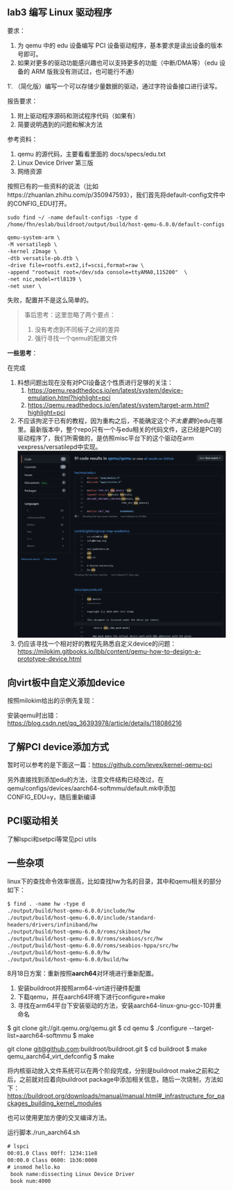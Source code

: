 ## lab3 编写 Linux 驱动程序
要求：
1. 为 qemu 中的 edu 设备编写 PCI 设备驱动程序，基本要求是读出设备的版本号即可。
2. 如果对更多的驱动功能感兴趣也可以支持更多的功能（中断/DMA等）（edu 设备的 ARM 版我没有测试过，也可能行不通）
            

1'. （简化版）编写一个可以存储少量数据的驱动，通过字符设备接口进行读写。

报告要求：
1. 附上驱动程序源码和测试程序代码（如果有）
2. 简要说明遇到的问题和解决方法

参考资料：
1. qemu 的源代码，主要看看里面的 docs/specs/edu.txt
2. Linux Device Driver 第三版
3. 网络资源



按照已有的一些资料的说法（比如https://zhuanlan.zhihu.com/p/350947593），我们首先将default-config文件中的CONFIG_EDU打开。

```shell
sudo find ~/ -name default-configs -type d
/home/fhn/eslab/buildroot/output/build/host-qemu-6.0.0/default-configs
```

```shell
qemu-system-arm \
-M versatilepb \
-kernel zImage \
-dtb versatile-pb.dtb \
-drive file=rootfs.ext2,if=scsi,format=raw \
-append "rootwait root=/dev/sda console=ttyAMA0,115200"  \
-net nic,model=rtl8139 \
-net user \

```

失败，配置并不是这么简单的。

> 事后思考：这里忽略了两个要点：
> 1. 没有考虑到不同板子之间的差异
> 2. 强行寻找一个qemu的配置文件

**一些思考**：

在完成

1. 料想问题出现在没有对PCI设备这个性质进行足够的关注：
   1. https://qemu.readthedocs.io/en/latest/system/device-emulation.html?highlight=pci
   2. https://qemu.readthedocs.io/en/latest/system/target-arm.html?highlight=pci
2. 不应该拘泥于已有的教程，因为重构之后，不能确定这个*不太重要*的edu在哪里。最新版本中，整个repo只有一个与edu相关的代码文件，这已经是PCI的驱动程序了，我们所需做的，是仿照misc平台下的这个驱动在arm vexpress/versatilepd中实现。![image-20210816211400313](assets/image-20210816211400313.png)
3. 仍应该寻找一个相对好的教程先熟悉自定义device的问题：https://milokim.gitbooks.io/lbb/content/qemu-how-to-design-a-prototype-device.html




## 向virt板中自定义添加device
按照milokim给出的示例先复现：

安装qemu时出错：https://blog.csdn.net/qq_36393978/article/details/118086216


## 了解PCI device添加方式

暂时可以参考的是下面这一篇：https://github.com/levex/kernel-qemu-pci

另外直接找到添加edu的方法，注意文件结构已经改过，在qemu/configs/devices/aarch64-softmmu/default.mk中添加CONFIG_EDU=y，随后重新编译

## PCI驱动相关

了解lspci和setpci等常见pci utils


## 一些杂项

linux下的查找命令效率很高，比如查找hw为名的目录，其中和qemu相关的部分如下：

```shell
$ find . -name hw -type d
./output/build/host-qemu-6.0.0/include/hw
./output/build/host-qemu-6.0.0/include/standard-headers/drivers/infiniband/hw
./output/build/host-qemu-6.0.0/roms/skiboot/hw
./output/build/host-qemu-6.0.0/roms/seabios/src/hw
./output/build/host-qemu-6.0.0/roms/seabios-hppa/src/hw
./output/build/host-qemu-6.0.0/hw
./output/build/host-qemu-6.0.0/build/hw
```



8月18日方案：重新按照**aarch64**对环境进行重新配置。
1. 安装buildroot并按照arm64-virt进行硬件配置
2. 下载qemu，并在aarch64环境下进行configure+make
3. 寻找在arm64平台下安装驱动的方法，安装aarch64-linux-gnu-gcc-10并重命名


$ git clone git://git.qemu.org/qemu.git
$ cd qemu
$ ./configure --target-list=aarch64-softmmu
$ make

git clone git@github.com:buildroot/buildroot.git
$ cd buildroot
$ make qemu_aarch64_virt_defconfig
$ make


将内核驱动放入文件系统可以在两个阶段完成，分别是buildroot make之前和之后，之前就对应着向buildroot package中添加相关信息，随后一次烧制，方法如下：
https://buildroot.org/downloads/manual/manual.html#_infrastructure_for_packages_building_kernel_modules

也可以使用更加方便的交叉编译方法。

运行脚本./run_aarch64.sh

```shell
# lspci
00:01.0 Class 00ff: 1234:11e8
00:00.0 Class 0600: 1b36:0008
# insmod hello.ko 
 book name:dissecting Linux Device Driver
 book num:4000
```


